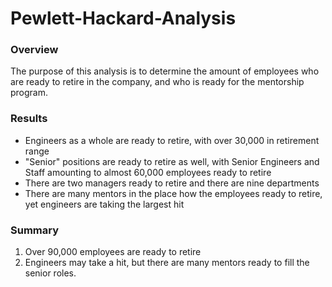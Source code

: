 # Pewlett-Hackard-Analysis

### Overview

The purpose of this analysis is to determine the amount of employees who are ready to retire in the company, and who is ready for the mentorship program. 

### Results

* Engineers as a whole are ready to retire, with over 30,000 in retirement range
* "Senior" positions are ready to retire as well, with Senior Engineers and Staff amounting to almost 60,000 employees ready to retire
* There are two managers ready to retire and there are nine departments
* There are many mentors in the place how the employees ready to retire, yet engineers are taking the largest hit

### Summary

1. Over 90,000 employees are ready to retire
2. Engineers may take a hit, but there are many mentors ready to fill the senior roles.